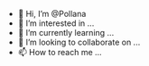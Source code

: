 - 👋 Hi, I’m @Pollana
- 👀 I’m interested in ...
- 🌱 I’m currently learning ...
- 💞️ I’m looking to collaborate on ...
- 📫 How to reach me ...

<!---
Pollana/Pollana is a ✨ special ✨ repository because its `README.md` (this file) appears on your GitHub profile.
You can click the Preview link to take a look at your changes.
--->
